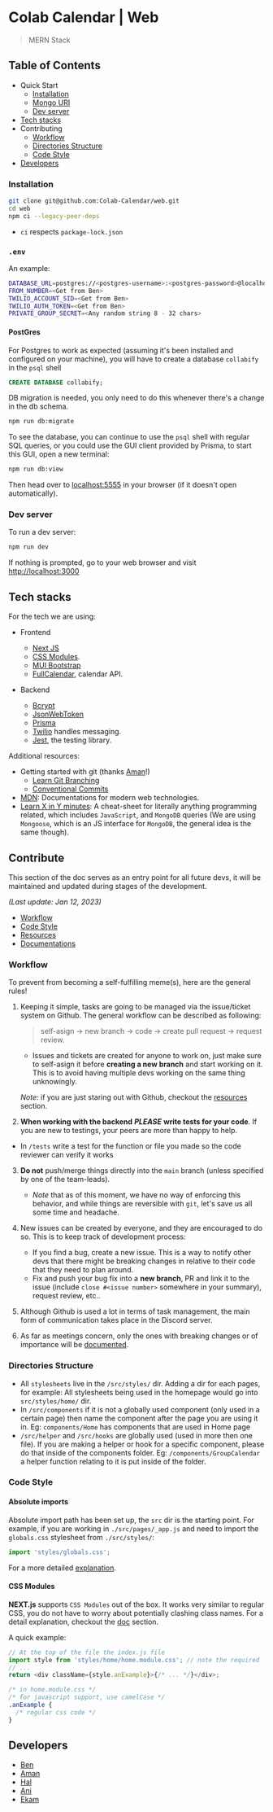 # Colab Calendar | Web

> MERN Stack

## Table of Contents

- Quick Start
  - [Installation](#installation)
  - [Mongo URI](#Mongo-URI)
  - [Dev server](#dev-server)
- [Tech stacks](#tech-stacks)
- Contributing
  - [Workflow](#workflow)
  - [Directories Structure](#directories-structure)
  - [Code Style](#code-style)
- [Developers](#developers)

### Installation

```sh
git clone git@github.com:Colab-Calendar/web.git
cd web
npm ci --legacy-peer-deps
```

- `ci` respects `package-lock.json`

### `.env`

An example:

```sh
DATABASE_URL=postgres://<postgres-username>:<postgres-password>@localhost:5432/collabify
FROM_NUMBER=<Get from Ben>
TWILIO_ACCOUNT_SID=<Get from Ben>
TWILIO_AUTH_TOKEN=<Get from Ben>
PRIVATE_GROUP_SECRET=<Any random string 8 - 32 chars>
```

#### PostGres

For Postgres to work as expected (assuming it's been installed and configured on your machine),
you will have to create a database `collabify` in the `psql` shell

```sql
CREATE DATABASE collabify;
```

DB migration is needed, you only need to do this whenever there's a change in the db schema.

```sh
npm run db:migrate
```

To see the database, you can continue to use the `psql` shell with regular SQL queries,
or you could use the GUI client provided by Prisma, to start this GUI, open a new terminal:

```sh
npm run db:view
```

Then head over to <localhost:5555> in your browser (if it doesn't open automatically).

### Dev server

To run a dev server:

```sh
npm run dev
```

If nothing is prompted, go to your web browser and visit <http://localhost:3000>

## Tech stacks

For the tech we are using:

- Frontend

  - [Next JS](https://nextjs.org/docs/getting-started)
  - [CSS Modules](https://nextjs.org/docs/basic-features/built-in-css-support).
  - [MUI Bootstrap](https://mui.com/material-ui/getting-started/overview/)
  - [FullCalendar](https://fullcalendar.io/docs), calendar API.

- Backend

  - [Bcrypt](https://github.com/kelektiv/node.bcrypt.js)
  - [JsonWebToken](https://github.com/auth0/node-jsonwebtoken)
  - [Prisma](https://www.prisma.io/docs/reference)
  - [Twilio](https://www.twilio.com/docs) handles messaging.
  - [Jest](https://jestjs.io/docs/api), the testing library.

Additional resources:

- Getting started with git (thanks [Aman](https://github.com/buddy326?tab=rhttps://learngitbranching.js.org/epositories)!)
  - [Learn Git Branching](https://learngitbranching.js.org/)
  - [Conventional Commits](https://www.conventionalcommits.org/en/v1.0.0/)
- [MDN](https://developer.mozilla.org/en-US/): Documentations for modern web technologies.
- [Learn X in Y minutes](https://learnxinyminutes.com/): A cheat-sheet for literally anything
  programming related, which includes `JavaScript`, and `MongoDB` queries (We are using
  `Mongoose`, which is an JS interface for `MongoDB`, the general idea is the same though).

## Contribute

This section of the doc serves as an entry point for all future devs, it will be maintained and updated
during stages of the development.

_(Last update: Jan 12, 2023)_

- [Workflow](#workflow)
- [Code Style](#code-style)
- [Resources](#Resources)
- [Documentations](#Documentations)

### Workflow

To prevent from becoming a self-fulfilling meme(s), here are the general rules!

1. Keeping it simple, tasks are going to be managed via the issue/ticket system on Github. The
   general workflow can be described as following:

   > self-asign &#8594; new branch &#8594; code &#8594; create pull request &#8594; request review.

   - Issues and tickets are created for anyone to work on, just make sure
     to self-asign it before **creating a new branch** and start working on it. This is to avoid
     having multiple devs working on the same thing unknowingly.

   _Note_: if you are just staring out with Github, checkout the [resources](#Resources) section.

2. **When working with the backend** **_PLEASE_** **write tests for your code**. If you are new to
   testings, your peers are more than happy to help.

- In `/tests` write a test for the function or file you made so the code reviewer can verify it works

3. **Do not** push/merge things directly into the `main` branch (unless specified by one of the
   team-leads).

   - _Note_ that as of this moment, we have no way of enforcing this behavior, and while
     things are reversible with `git`, let's save us all some time and headache.

4. New issues can be created by everyone, and they are encouraged to do so. This is to keep
   track of development process:

   - If you find a bug, create a new issue. This is a way to notify other devs that there
     might be breaking changes in relative to their code that they need to plan around.
   - Fix and push your bug fix into a **new branch**, PR and link it to the issue (include
     `close #<issue number>` somewhere in your summary), request review, etc..

5. Although Github is used a lot in terms of task management, the main form of communication
   takes place in the Discord server.

6. As far as meetings concern, only the ones with breaking changes or of importance will be
   [documented](./docs/meetings).

### Directories Structure

- All `stylesheets` live in the `/src/styles/` dir. Adding a dir for each pages, for example:
  All stylesheets being used in the homepage would go into `src/styles/home/` dir.
- In `/src/components` if it is not a globally used component (only used in a certain page) then name the component after the page you are using it in. Eg: `components/Home` has components that are used in Home page
- `/src/helper` and `/src/hooks` are globally used (used in more then one file). If you are making a helper or hook for a specific component, please do that inside of the components folder. Eg: `/components/GroupCalendar` a helper function relating to it is put inside of the folder.

### Code Style

#### Absolute imports

Absolute import path has been set up, the `src` dir is the starting point. For example, if
you are working in `./src/pages/_app.js` and need to import the `globals.css` stylesheet from
`./src/styles/`:

```js
import 'styles/globals.css';
```

For a more detailed [explanation](https://nextjs.org/docs/advanced-features/module-path-aliases).

#### CSS Modules

**NEXT.js** supports `CSS Modules` out of the box. It works very similar to regular CSS, you
do not have to worry about potentially clashing class names. For a detail explanation, checkout
the [doc](#Documentations-and-Additional-Resources) section.

A quick example:

```js
// At the top of the file the index.js file
import style from 'styles/home/home.module.css'; // note the required `.module` extension
// ...
return <div className={style.anExample}>{/* ... */}</div>;
```

```css
/* in home.module.css */
/* for javascript support, use camelCase */
.anExample {
  /* regular css code */
}
```

## Developers

- [Ben](https://github.com/BenReichwein)
- [Aman](https://github.com/buddy326)
- [Hal](https://github.com/hn275)
- [Ani](https://github.com/AniTheNinja)
- [Ekam](https://github.com/ekamk)
